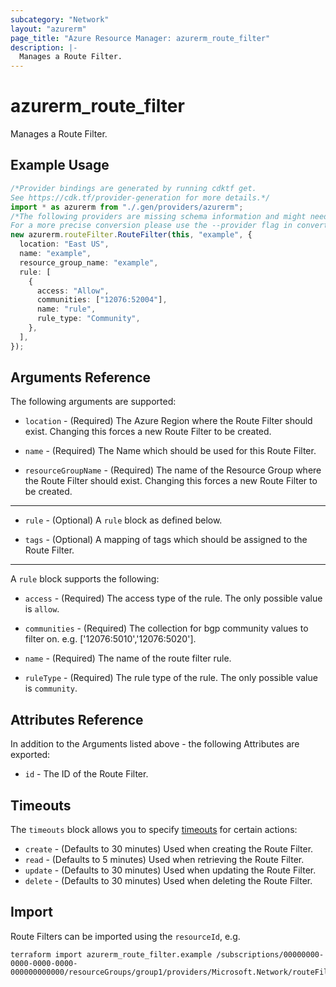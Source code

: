 ```yaml
---
subcategory: "Network"
layout: "azurerm"
page_title: "Azure Resource Manager: azurerm_route_filter"
description: |-
  Manages a Route Filter.
---
```


# azurerm\_route\_filter

Manages a Route Filter.

## Example Usage

```typescript
/*Provider bindings are generated by running cdktf get.
See https://cdk.tf/provider-generation for more details.*/
import * as azurerm from "./.gen/providers/azurerm";
/*The following providers are missing schema information and might need manual adjustments to synthesize correctly: azurerm.
For a more precise conversion please use the --provider flag in convert.*/
new azurerm.routeFilter.RouteFilter(this, "example", {
  location: "East US",
  name: "example",
  resource_group_name: "example",
  rule: [
    {
      access: "Allow",
      communities: ["12076:52004"],
      name: "rule",
      rule_type: "Community",
    },
  ],
});

```

## Arguments Reference

The following arguments are supported:

*   `location` - (Required) The Azure Region where the Route Filter should exist. Changing this forces a new Route Filter to be created.

*   `name` - (Required) The Name which should be used for this Route Filter.

*   `resourceGroupName` - (Required) The name of the Resource Group where the Route Filter should exist. Changing this forces a new Route Filter to be created.

***

*   `rule` - (Optional) A `rule` block as defined below.

*   `tags` - (Optional) A mapping of tags which should be assigned to the Route Filter.

***

A `rule` block supports the following:

*   `access` - (Required) The access type of the rule. The only possible value is `allow`.

*   `communities` - (Required) The collection for bgp community values to filter on. e.g. \['12076:5010','12076:5020'].

*   `name` - (Required) The name of the route filter rule.

*   `ruleType` - (Required) The rule type of the rule. The only possible value is `community`.

## Attributes Reference

In addition to the Arguments listed above - the following Attributes are exported:

* `id` - The ID of the Route Filter.

## Timeouts

The `timeouts` block allows you to specify [timeouts](https://www.terraform.io/language/resources/syntax#operation-timeouts) for certain actions:

* `create` - (Defaults to 30 minutes) Used when creating the Route Filter.
* `read` - (Defaults to 5 minutes) Used when retrieving the Route Filter.
* `update` - (Defaults to 30 minutes) Used when updating the Route Filter.
* `delete` - (Defaults to 30 minutes) Used when deleting the Route Filter.

## Import

Route Filters can be imported using the `resourceId`, e.g.

```shell
terraform import azurerm_route_filter.example /subscriptions/00000000-0000-0000-0000-000000000000/resourceGroups/group1/providers/Microsoft.Network/routeFilters/routeFilter1
```
